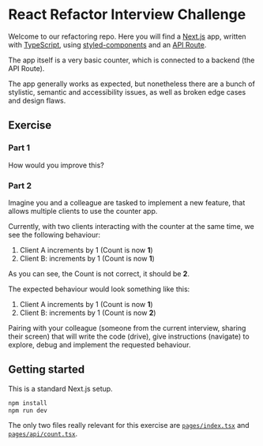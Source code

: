 # React Refactor Interview Challenge

Welcome to our refactoring repo.
Here you will find a [Next.js](https://nextjs.org/) app, written with [TypeScript](https://www.typescriptlang.org/), using [styled-components](https://styled-components.com/) and an [API Route](https://nextjs.org/docs/api-routes/introduction).

The app itself is a very basic counter, which is connected to a backend (the API Route).

The app generally works as expected, but nonetheless there are a bunch of stylistic, semantic and accessibility issues, as well as broken edge cases and design flaws.

## Exercise

### Part 1

How would you improve this?

### Part 2

Imagine you and a colleague are tasked to implement a new feature, that allows multiple clients to use the counter app.

Currently, with two clients interacting with the counter at the same time, we see the following behaviour:

1. Client A increments by 1 (Count is now **1**)
2. Client B: increments by 1 (Count is now **1**)

As you can see, the Count is not correct, it should be **2**.

The expected behaviour would look something like this:

1. Client A increments by 1 (Count is now **1**)
2. Client B: increments by 1 (Count is now **2**)

Pairing with your colleague (someone from the current interview, sharing their screen) that will write the code (drive), give instructions (navigate) to explore, debug and implement the requested behaviour.

## Getting started

This is a standard Next.js setup.

```sh
npm install
npm run dev
```

The only two files really relevant for this exercise are [`pages/index.tsx`](pages/index.tsx) and [`pages/api/count.tsx`](pages/api/count.tsx).
